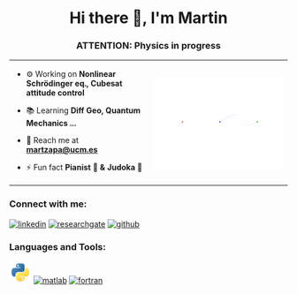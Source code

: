 <h1 align="center">Hi there 👋, I'm Martin</h1>
<h3 align="center">ATTENTION: Physics in progress</h3>

<table>
  <tr>
    <td style="width:50%;">
      
- ⚙️ Working on **Nonlinear Schrödinger eq., Cubesat attitude control**

- 📚 Learning **Diff Geo, Quantum Mechanics ...**

- 📧 Reach me at **martzapa@ucm.es**

- ⚡ Fun fact **Pianist 🎹 & Judoka 🥋**
  </td>
    <td style="width:50%;"><p align="center"><img src="3body.gif" alt="3body"/></p></td>
  </tr>
</table>

<h3 align="left">Connect with me:</h3>
<p align="left">
<a href="https://linkedin.com/in/martinzf" target="blank"><img align="center" src="https://upload.wikimedia.org/wikipedia/commons/8/81/LinkedIn_icon.svg" alt="linkedin" height="30" width="40" /></a> 
<a href="https://www.researchgate.net/profile/Martin-Zapata-Ferguson" target="blank"><img align="center" src="https://upload.wikimedia.org/wikipedia/commons/5/5e/ResearchGate_icon_SVG.svg" alt="researchgate" height="30" width="40" /></a>
<a href="https://github.com/martinzf" target="blank"><img align="center" src="https://upload.wikimedia.org/wikipedia/commons/9/91/Octicons-mark-github.svg" alt="github" height="30" width="40" /></a>
</p>

<h3 align="left">Languages and Tools:</h3>
<p align="left"> 
<a href="https://www.python.org" target="_blank" rel="noreferrer"><img src="https://raw.githubusercontent.com/devicons/devicon/master/icons/python/python-original.svg" alt="python" width="40" height="40"/></a> 
<a href="https://www.mathworks.com/" target="_blank" rel="noreferrer"><img src="https://upload.wikimedia.org/wikipedia/commons/2/21/Matlab_Logo.png" alt="matlab" width="40" height="40"/></a> 
<a href="https://fortran-lang.org/" target="_blank" rel="noreferrer"><img src="https://upload.wikimedia.org/wikipedia/commons/b/b8/Fortran_logo.svg" alt="fortran" width="40" height="40"/></a> </p>

